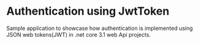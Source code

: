 # Authentication using JwtToken
Sample application to showcase how authentication is implemented using JSON web tokens(JWT) in .net core 3.1 web Api projects.
